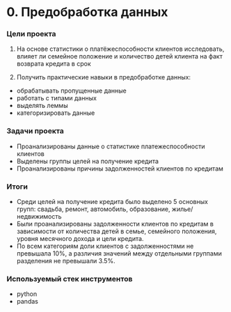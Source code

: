 # 0. Предобработка данных

### Цели проекта

1. На основе статистики о платёжеспособности клиентов исследовать, влияет ли семейное положение и количество детей клиента на факт возврата кредита в срок  

2. Получить практические навыки в предобработке данных:

- обрабатывать пропущенные данные
- работать с типами данных
- выделять леммы
- категоризировать данные

### Задачи проекта

- Проанализированы данные о статистике платежеспособности клиентов
- Выделены группы целей на получение кредита
- Проанализированы причины задолженностей клиентов по кредитам

### Итоги

- Среди целей на получение кредита было выделено 5 основных групп: свадьба, ремонт, автомобиль, образование, жилье/недвижимость
- Были проанализированы задолженности клиентов по кредитам в зависимости от количества детей в семье, семейного положения, уровня месячного дохода и цели кредита.  
- По всем категориям доли клиентов с задолженностями не превышала 10%, а различия значений между отдельными группами разделения не превышали 3.5%.

### Используемый стек инструментов

- python
- pandas

